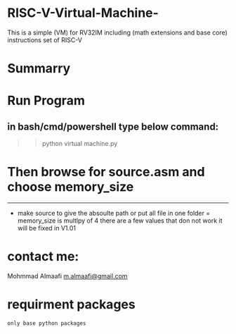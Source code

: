 # RISC-V-Virtual-Machine-
This is a simple (VM) for RV32IM including (math extensions and base core) instructions set of RISC-V

# Summarry


# Run Program
in bash/cmd/powershell type below command:
---------------------------------------------
>>   python virtual machine.py
# Then browse for source.asm and choose memory_size   
---------------------------------------------
- make source to give the absoulte path or put all file in one folder
= memory_size is multlpy of 4
	there are a few values that don not work
	it will be fixed in V1.01


# contact me:
Mohmmad Almaafi  m.almaafi@gmail.com


# requirment packages
	only base python packages
